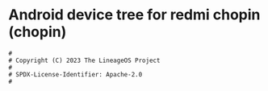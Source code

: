 # Android device tree for redmi chopin (chopin)

```
#
# Copyright (C) 2023 The LineageOS Project
#
# SPDX-License-Identifier: Apache-2.0
#
```
